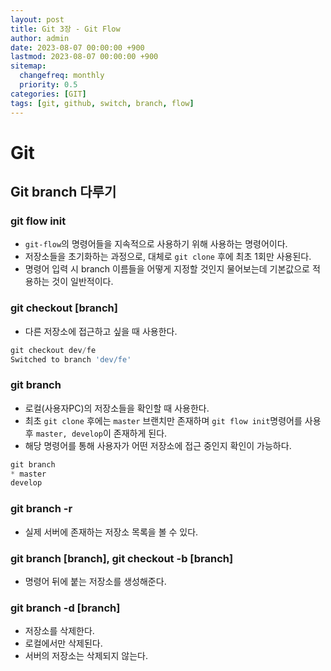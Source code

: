 ```yaml
---
layout: post
title: Git 3장 - Git Flow
author: admin
date: 2023-08-07 00:00:00 +900
lastmod: 2023-08-07 00:00:00 +900
sitemap:
  changefreq: monthly
  priority: 0.5
categories: [GIT]
tags: [git, github, switch, branch, flow]
---
```


# Git

## Git branch 다루기

### git flow init

- `git-flow`의 명령어들을 지속적으로 사용하기 위해 사용하는 명령어이다.
- 저장소들을 초기화하는 과정으로, 대체로 `git clone` 후에 최초 1회만 사용된다.
- 명령어 입력 시 branch 이름들을 어떻게 지정할 것인지 물어보는데 기본값으로 적용하는 것이 일반적이다.

### git checkout [branch]

- 다른 저장소에 접근하고 싶을 때 사용한다.

```js
git checkout dev/fe
Switched to branch 'dev/fe'
```

### git branch

- 로컬(사용자PC)의 저장소들을 확인할 때 사용한다.
- 최초 `git clone` 후에는 `master` 브랜치만 존재하며 `git flow init`명령어를 사용 후 `master, develop`이 존재하게 된다.
- 해당 명령어를 통해 사용자가 어떤 저장소에 접근 중인지 확인이 가능하다.

```js
git branch
* master
develop
```

### git branch -r

- 실제 서버에 존재하는 저장소 목록을 볼 수 있다.

### git branch [branch], git checkout -b [branch]

- 명령어 뒤에 붙는 저장소를 생성해준다.

### git branch -d [branch]

- 저장소를 삭제한다.
- 로컬에서만 삭제된다.
- 서버의 저장소는 삭제되지 않는다.
